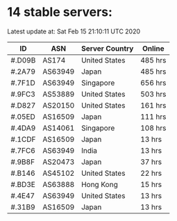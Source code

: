 # 14 stable servers:

Latest update at: Sat Feb 15 21:10:11 UTC 2020

| ID | ASN | Server Country | Online |
| -- | --- | -------------- | ------ |
| #.D09B | AS174 | United States | 485 hrs |
| #.2A79 | AS63949 | Japan | 485 hrs |
| #.7F1D | AS63949 | Singapore | 656 hrs |
| #.9FC3 | AS53889 | United States | 503 hrs |
| #.D827 | AS20150 | United States | 161 hrs |
| #.05ED | AS16509 | Japan | 111 hrs |
| #.4DA9 | AS14061 | Singapore | 108 hrs |
| #.1CDF | AS16509 | Japan | 13 hrs |
| #.7FC6 | AS63949 | India | 13 hrs |
| #.9B8F | AS20473 | Japan | 37 hrs |
| #.B146 | AS45102 | United States | 22 hrs |
| #.BD3E | AS63888 | Hong Kong | 15 hrs |
| #.4E47 | AS63949 | United States | 13 hrs |
| #.31B9 | AS16509 | Japan | 13 hrs |

